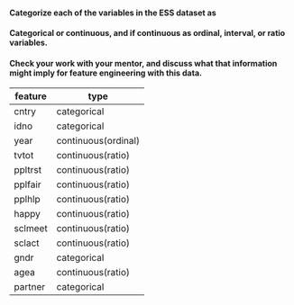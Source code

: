 #### Categorize each of the variables in the ESS dataset as
#### Categorical or continuous, and if continuous as ordinal, interval, or ratio variables. 
#### Check your work with your mentor, and discuss what that information might imply for feature engineering with this data.


| feature |  type               | 
|---------|---------------------| 
| cntry   | categorical         | 
| idno    | categorical         | 
| year    | continuous(ordinal) | 
| tvtot   | continuous(ratio)   | 
| ppltrst | continuous(ratio)   | 
| pplfair | continuous(ratio)   | 
| pplhlp  | continuous(ratio)   | 
| happy   | continuous(ratio)   | 
| sclmeet | continuous(ratio)   | 
| sclact  | continuous(ratio)   | 
| gndr    | categorical         | 
| agea    | continuous(ratio)   | 
| partner | categorical         | 
